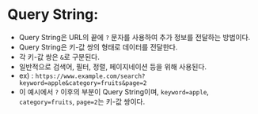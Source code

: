 # Query String:

- Query String은 URL의 끝에 `?` 문자를 사용하여 추가 정보를 전달하는 방법이다.
- Query String은 키-값 쌍의 형태로 데이터를 전달한다.
- 각 키-값 쌍은 `&`로 구분된다.
- 일반적으로 검색어, 필터, 정렬, 페이지네이션 등을 위해 사용된다.
- ex) : `https://www.example.com/search?keyword=apple&category=fruits&page=2`
- 이 예시에서 `?` 이후의 부분이 Query String이며, `keyword=apple`, `category=fruits`, `page=2`는 키-값 쌍이다.